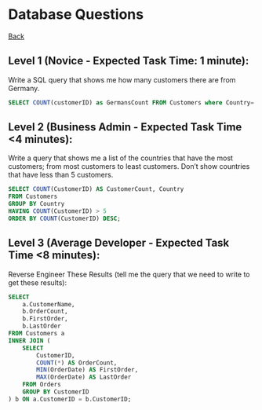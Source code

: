 # Database Questions

[Back](../README.md)

## Level 1 (Novice - Expected Task Time: 1 minute):

Write a SQL query that shows me how many customers there are from Germany.

```sql
SELECT COUNT(customerID) as GermansCount FROM Customers where Country='Germany';
```

## Level 2 (Business Admin - Expected Task Time <4 minutes):

Write a query that shows me a list of the countries that have the most customers; from most customers to least customers. Don’t show countries that have less than 5 customers.

```sql
SELECT COUNT(CustomerID) AS CustomerCount, Country
FROM Customers
GROUP BY Country
HAVING COUNT(CustomerID) > 5
ORDER BY COUNT(CustomerID) DESC;
```

## Level 3 (Average Developer - Expected Task Time <8 minutes):

Reverse Engineer These Results (tell me the query that we need to write to get these results):

```sql
SELECT
    a.CustomerName,
    b.OrderCount,
    b.FirstOrder,
    b.LastOrder
FROM Customers a
INNER JOIN (
    SELECT
        CustomerID,
        COUNT(*) AS OrderCount,
        MIN(OrderDate) AS FirstOrder,
        MAX(OrderDate) AS LastOrder
    FROM Orders
    GROUP BY CustomerID
) b ON a.CustomerID = b.CustomerID;
```
